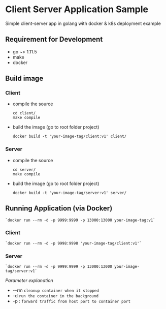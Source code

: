 # Client Server Application Sample

Simple client-server app in golang with docker & k8s deployment example

## Requirement for Development

- go ~> 1.11.5
- make
- docker

## Build image

### Client

- compile the source
    ```
    cd client/
    make compile
    ```

- build the image (go to root folder project)

    `docker build -t 'your-image-tag/client:v1' client/`

### Server

- compile the source

    ```
    cd server/
    make compile
    ```

- build the image (go to root folder project)

    `docker build -t 'your-image-tag/server:v1' server/`

## Running Application (via Docker)

    `docker run --rm -d -p 9999:9999 -p 13000:13000 your-image-tag:v1`

### Client

    `docker run --rm -d -p 9998:9998 'your-image-tag/client:v1'`

### Server

    `docker run --rm -d -p 9999:9999 -p 13000:13000 your-image-tag/server:v1`

*Parameter explanation*
- --rm `cleanup container when it stopped`
- -d `run the container in the background`
- -p <host>:<container> `forward traffic from host port to container port`
